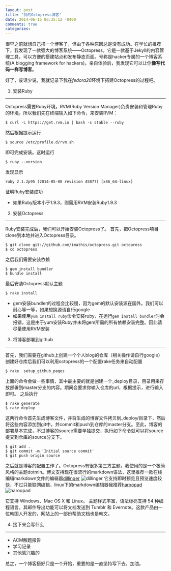 ```yaml
---
layout: post
title: "我的Octopress博客"
date: 2014-06-15 06:35:12 -0400
comments: true
categories: 
---
```

很早之前就想自己搭一个博客了，但由于各种原因总是没有成功。在学长的推荐下，我发现了一款强大的博客系统——Octopress。它是一款基于Jekyll的内容管理工具，可以方便的搭建站点和发布静态页面。号称是hacker专属的一个博客系统(A blogging framework for hackers)。亲自体验后，我发现它可以让你**像写代码一样写博客**。

<!-- more -->

好了，废话少说，我就记录下我在*fedora20*环境下搭建Octopress的过程吧。

1. 安装Ruby
---

Octopress需要Ruby环境，RVM(Ruby Version Manager)负责安装和管理Ruby的环境。所以我们先在终端输入如下命令，来安装RVM：

    $ curl -L https://get.rvm.io | bash -s stable --ruby
然后根据提示运行

    $ source /etc/profile.d/rvm.sh
即可完成安装。这时运行

    $ ruby --version
发现显示

`ruby 2.1.2p95 (2014-05-08 revision 45877) [x86_64-linux]`

证明Ruby安装成功

  - 如果Ruby版本小于1.9.3，则需用RVM安装Ruby1.9.3



2. 安装Octopress
---

Ruby安装完成后，我们可以开始安装Octopress了。
首先，把Octopress项目clone到本地并进入Octopress目录。

    $ git clone git://github.com/imathis/octopress.git octopress
    $ cd octopress 
之后我们需要安装依赖

    $ gem install bundler
    $ bundle install 
最后安装Octopress默认主题

    $ rake install
- gem安装bundler的过程会比较慢，因为gem的默认安装源在国外。我们可以耐心等一等，如果想换源请自行google
- 如果使用`yum install ruby`命令安装ruby，在运行` gem install bundler `时会报错，这是由于yum安装Ruby并未将gem所需的所有依赖安装完整。因此请尽量使用RVM安装



3. 将博客部署到github
---

首先，我们需要在github上创建一个个人blog的仓库（相关操作请自行google）
创建好仓库后我们可以利用octopress的一个配置rake任务来自动配置

    $ rake  setup_github_pages
上面的命令会做一些事情，其中最主要的就是创建一个_deploy目录，目录用来存放部署到master分支的内容。期间会要求你输入仓库的url，根据提示，进行输入即可。
之后执行

    $ rake generate
    $ rake deploy 
这两行命令首先生成博客文件，并将生成的博客文件拷贝到_deploy/目录下，然后将这些内容添加到git中，并commit和push到仓库的master分支。至此，博客的部署基本完成，不过博客的source需要单独提交，执行如下命令就可以将source提交到仓库的source分支下。
    
    $ git add .
    $ git commit -m 'Initial source commit'
    $ git push origin source 
之后就是博客的配置工作了。Octopress有很多第三方主题，我使用的是一个极简风格的主题dotmin。博文支持现在很流行的markdown语法，这里推荐一款在线编辑markdown文件的编辑器[dillinger](http://dillinger.io)
![dillinger](http://img.my.csdn.net/uploads/201302/27/1361970185_6834.png)
它支持即时预览且预览速度较快，不过只能联网编辑，linux下的markdown编辑器我推荐[haroopad](http://pad.haroopress.com/user.html)
![haroopad](http://pad.haroopress.com/assets/images/intro/2.png)

它支持 Windows、Mac OS X 和 Linux。 主题样式丰富，语法标亮支持 54 种编程语言。其邮件导出功能可以将文档发送到 Tumblr 和 Evernote。这款产品由一位韩国人开发的，网站上的一部份帮助文档也是韩文。

4. 接下来会写什么
---

- ACM解题报告
- 学习记录
- 其他感兴趣的

总之，一个博客搭好只是一个开始，重要的是一直坚持写下去。加油。



